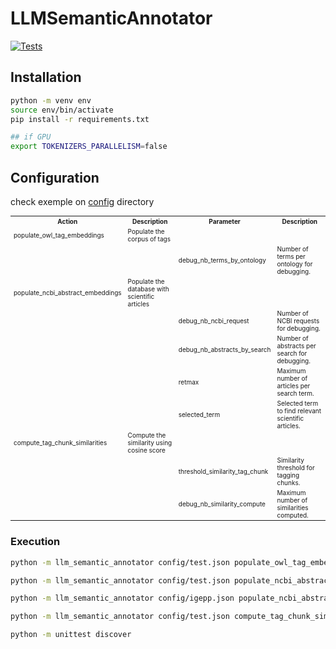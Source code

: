 # LLMSemanticAnnotator

[![Tests](https://github.com/p2m2/encoder-ontology-match-abstract/actions/workflows/ci.yml/badge.svg)](https://github.com/p2m2/encoder-ontology-match-abstract/actions/workflows/ci.yml)

## Installation

```bash
python -m venv env
source env/bin/activate
pip install -r requirements.txt

## if GPU 
export TOKENIZERS_PARALLELISM=false
```

## Configuration

check exemple on [config](./config) directory

<table style="font-size: 10px;">
    <tr>
        <th>Action</th>
        <th>Description</th>
        <th>Parameter</th>
        <th>Description</th>
    </tr>
    <tr>
        <td>populate_owl_tag_embeddings</td>
        <td>Populate the corpus of tags</td>
        <td></td>
        <td></td>
    </tr>
    <tr>
        <td></td>
        <td></td>
        <td>debug_nb_terms_by_ontology</td>
        <td>Number of terms per ontology for debugging.</td>
    </tr>
    <tr>
        <td>populate_ncbi_abstract_embeddings</td>
        <td>Populate the database with scientific articles</td>
        <td></td>
        <td></td>
    </tr>
    <tr>
        <td></td>
        <td></td>
        <td>debug_nb_ncbi_request</td>
        <td>Number of NCBI requests for debugging.</td>
    </tr>
    <tr>
        <td></td>
        <td></td>
        <td>debug_nb_abstracts_by_search</td>
        <td>Number of abstracts per search for debugging.</td>
    </tr>
    <tr>
        <td></td>
        <td></td>
        <td>retmax</td>
        <td>Maximum number of articles per search term.</td>
    </tr>
    <tr>
        <td></td>
        <td></td>
        <td>selected_term</td>
        <td>Selected term to find relevant scientific articles.</td>
    </tr>
    <tr>
        <td>compute_tag_chunk_similarities</td>
        <td>Compute the similarity using cosine score</td>
        <td></td>
        <td></td>
    </tr>
    <tr>
        <td></td>
        <td></td>
        <td>threshold_similarity_tag_chunk</td>
        <td>Similarity threshold for tagging chunks.</td>
    </tr>
    <tr>
        <td></td>
        <td></td>
        <td>debug_nb_similarity_compute</td>
        <td>Maximum number of similarities computed.</td>
    </tr>
</table>


### Execution

```bash
python -m llm_semantic_annotator config/test.json populate_owl_tag_embeddings
```

```bash
python -m llm_semantic_annotator config/test.json populate_ncbi_abstract_embeddings
```
```bash
python -m llm_semantic_annotator config/igepp.json populate_ncbi_abstract_embeddings
```

```bash
python -m llm_semantic_annotator config/test.json compute_tag_chunk_similarities
```

```bash
python -m unittest discover
```

